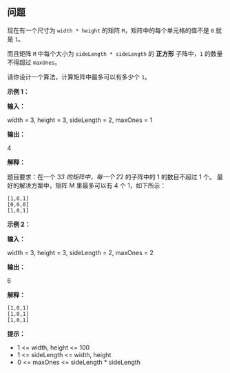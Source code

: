## 问题

现在有一个尺寸为 `width * height` 的矩阵 `M`，矩阵中的每个单元格的值不是 `0` 就是 `1`。

而且矩阵 `M` 中每个大小为 `sideLength * sideLength` 的 **正方形** 子阵中，`1` 的数量不得超过 `maxOnes`。

请你设计一个算法，计算矩阵中最多可以有多少个 `1`。

 

**示例 1：**

**输入：**

width = 3, height = 3, sideLength = 2, maxOnes = 1

**输出：**

4

**解释：**

题目要求：在一个 3*3 的矩阵中，每一个 2*2 的子阵中的 1 的数目不超过 1 个。
最好的解决方案中，矩阵 M 里最多可以有 4 个 1，如下所示：
```
[1,0,1]
[0,0,0]
[1,0,1]
```
**示例 2：**

**输入：**

width = 3, height = 3, sideLength = 2, maxOnes = 2

**输出：**

6

**解释：**
```
[1,0,1]
[1,0,1]
[1,0,1]
 ```

**提示：**

- 1 <= width, height <= 100
- 1 <= sideLength <= width, height
- 0 <= maxOnes <= sideLength * sideLength